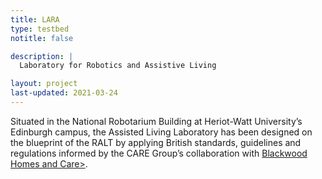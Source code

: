 ```yaml
---
title: LARA
type: testbed
notitle: false

description: |
  Laboratory for Robotics and Assistive Living

layout: project
last-updated: 2021-03-24
---
```


<p>
Situated in the National Robotarium Building at Heriot-Watt University’s Edinburgh campus, the Assisted Living Laboratory has been designed on the blueprint of the RALT by applying British standards, guidelines and regulations informed by the CARE Group’s collaboration with <a href="https://www.blackwoodgroup.org.uk/">Blackwood Homes and Care></a>. 
</p>
